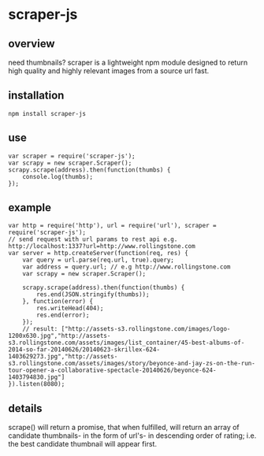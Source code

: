 # scraper-js
overview
-----------
need thumbnails? scraper is a lightweight npm module designed to return high quality and highly relevant images from a source url fast. 

installation
------------  
	npm install scraper-js

use
------------
	var scraper = require('scraper-js');
	var scrapy = new scraper.Scraper();
	scrapy.scrape(address).then(function(thumbs) {
		console.log(thumbs);
	});

example
------------
	var http = require('http'), url = require('url'), scraper = require('scraper-js');
	// send request with url params to rest api e.g. http://localhost:1337?url=http://www.rollingstone.com
	var server = http.createServer(function(req, res) {
		var query = url.parse(req.url, true).query;
		var address = query.url; // e.g http://www.rollingstone.com
		var scrapy = new scraper.Scraper();
		
		scrapy.scrape(address).then(function(thumbs) {
			res.end(JSON.stringify(thumbs));
		}, function(error) {
			res.writeHead(404);
			res.end(error);
		});
		// result: ["http://assets-s3.rollingstone.com/images/logo-1200x630.jpg","http://assets-s3.rollingstone.com/assets/images/list_container/45-best-albums-of-2014-so-far-20140626/20140623-skrillex-624-1403629273.jpg","http://assets-s3.rollingstone.com/assets/images/story/beyonce-and-jay-zs-on-the-run-tour-opener-a-collaborative-spectacle-20140626/beyonce-624-1403794830.jpg"]
	}).listen(8080);

details
------------
scrape() will return a promise, that when fulfilled, will return an array of candidate thumbnails- in the form of url's- in descending order of rating; i.e. the best candidate thumbnail will appear first. 
